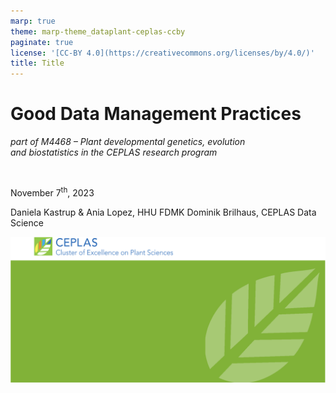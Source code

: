 ```yaml
---
marp: true
theme: marp-theme_dataplant-ceplas-ccby
paginate: true
license: '[CC-BY 4.0](https://creativecommons.org/licenses/by/4.0/)'
title: Title
---
```


# Good Data Management Practices

<!--  _color: white; -->
<!-- _paginate: false -->
<style scoped>section {background: none; background-color: white;}</style>

*part of M4468 &ndash; Plant developmental genetics, evolution<br>and biostatistics in the CEPLAS research program*

<br>

November 7<sup>th</sup>, 2023

Daniela Kastrup & Ania Lopez, HHU FDMK
Dominik Brilhaus, CEPLAS Data Science

![bg fit](./images/background_title_ceplas.drawio.svg)
